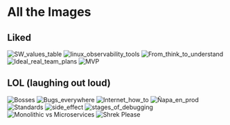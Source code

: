 All the Images
==============

Liked
-------

![SW_values_table](SW_values_table.jpg)
![linux_observability_tools](linux_observability_tools.png)
![From_think_to_understand](From_think_to_understand.jpg)
![Ideal_real_team_plans](Ideal_real_team_plans.png)
![MVP](MVP.png)

LOL (laughing out loud)
-------------------------

![Bosses](LOL/Bosses.gif)
![Bugs_everywhere](LOL/Bugs_everywhere.jpg)
![Internet_how_to](LOL/Internet_how_to.jpg)
![Ñapa_en_prod](LOL/Ñapa_en_prod.jpg)
![Standards](LOL/Standards.png)
![side_effect](LOL/side_effect.jpg)
![stages_of_debugging](LOL/stages_of_debugging.jpg)
![Monolithic vs Microservices](LOL/Monolithic_vs_microservices.jpg)
![Shrek Please](LOL/Please.jpg)
